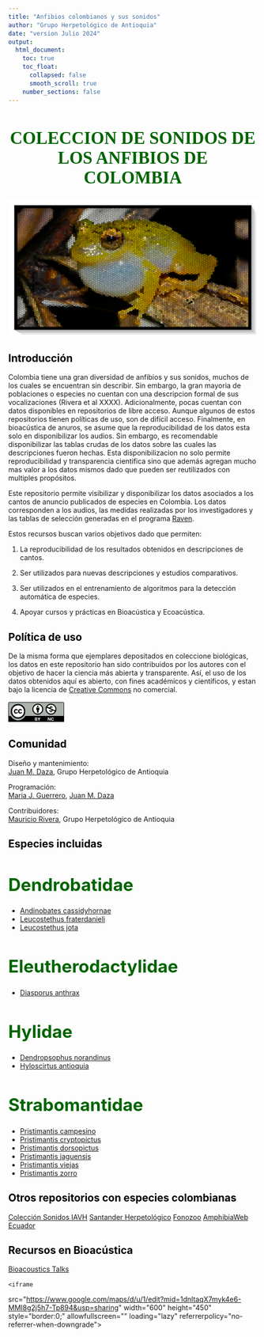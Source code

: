 ```yaml
---
title: "Anfibios colombianos y sus sonidos"
author: "Grupo Herpetológico de Antioquia"
date: "version Julio 2024"
output:
  html_document: 
    toc: true
    toc_float:
      collapsed: false
      smooth_scroll: true
    number_sections: false
---
```


<style>
h1 {
  color: darkgreen;
  font-size: 2.5em;
  font-weight: bold;
}
h2 {
  color: black;
}
.title {
  font-size: 3em;
  color: darkgreen;
  font-weight: bold;
}
.author {
  font-size: 1.5em;
  color: black;
}
.date {
  font-size: 1.2em;
  color: gray;
}
</style>

<div style="font-family: Times; text-align: center;">
    <h1>COLECCION DE SONIDOS DE LOS ANFIBIOS DE COLOMBIA</h1>
    <img src="images/especie_Pristimantis_jaguensis_vitral_marco.png" style="width:20cm;">
</div>


## Introducción

Colombia tiene una gran diversidad de anfibios y sus sonidos, muchos de los cuales se encuentran sin describir. Sin embargo, la gran mayoria de poblaciones o especies no cuentan con una descripcion formal de sus vocalizaciones (Rivera et al XXXX). Adicionalmente, pocas cuentan con datos disponibles en repositorios de libre acceso. Aunque algunos de estos repositorios tienen políticas de uso, son de difícil acceso. Finalmente, en bioacústica de anuros, se asume que la reproducibilidad de los datos esta solo en disponibilizar los audios. Sin embargo, es recomendable disponibilizar las tablas crudas de los datos sobre las cuales las descripciones fueron hechas. Esta disponibilizacion no solo permite reproducibilidad y transparencia cientifica sino que además agregan mucho mas valor a los datos mismos dado que pueden ser reutilizados con multiples propósitos.

Este repositorio permite visibilizar y disponibilizar los datos asociados a los cantos de anuncio publicados de especies en Colombia. Los datos corresponden a los audios, las medidas realizadas por los investigadores y las tablas de selección generadas en el programa [Raven](https://store.birds.cornell.edu/collections/raven-sound-software).

Estos recursos buscan varios objetivos dado que permiten:

1.  La reproducibilidad de los resultados obtenidos en descripciones de cantos.

2.  Ser utilizados para nuevas descripciones y estudios comparativos.

3.  Ser utilizados en el entrenamiento de algoritmos para la detección automática de especies.

4.  Apoyar cursos y prácticas en Bioacústica y Ecoacústica.

## Política de uso
De la misma forma que ejemplares depositados en coleccione biológicas, los datos en este repositorio han sido contribuidos por los autores con el objetivo de hacer la ciencia más abierta y transparente. Así, el uso de los datos obtenidos aquí es abierto, con fines académicos y científicos, y estan bajo la licencia de [Creative Commons](https://co.creativecommons.net/tipos-de-licencias/) no comercial.
<br><br>
<img src="images/by-nc.png" style="width:3cm;">
 

## Comunidad
Diseño y mantenimiento:
<br>
<a href="mailto:juanm.daza@udea.edu.co">Juan M. Daza</a>, Grupo Herpetológico de Antioquia

Programación:
<br>
<a href="mailto:mariaj.guerrero@udea.edu.co">Maria J. Guerrero</a>, 
<a href="mailto:juanm.daza@udea.edu.co">Juan M. Daza</a>

Contribuidores:
<br>
<a href="mailto:mauricio.rivera1@udea.edu.co">Mauricio Rivera</a>, Grupo Herpetológico de Antioquia

## Especies incluidas

# Dendrobatidae
- [Andinobates cassidyhornae](Andinobates_cassidyhornae.md)
- [Leucostethus fraterdanieli](Leucostethus_fraterdanieli.md)
- [Leucostethus jota](Leucostethus_jota.md)

# Eleutherodactylidae
- [Diasporus anthrax](Leucostethus_fraterdanieli.md)

# Hylidae

- [Dendropsophus norandinus](Dendropsophus_norandinus.md)
- [Hyloscirtus antioquia](Hyloscirtus_antioquia_.md)

# Strabomantidae

- [Pristimantis campesino](Pristimantis.md)
- [Pristimantis cryptopictus](Pristimantis.md)
- [Pristimantis dorsopictus](Pristimantis.md)
- [Pristimantis jaguensis](Pristimantis.md)
- [Pristimantis viejas](Pristimantis.md)
- [Pristimantis zorro](Pristimantis.md)

## Otros repositorios con especies colombianas

[Colección Sonidos IAVH](http://colecciones.humboldt.org.co/sonidos/)
[Santander Herpetológico](https://www.santanderherps.com/)
[Fonozoo](https://www.fonozoo.com/)
[AmphibiaWeb Ecuador](https://bioweb.bio/faunaweb/amphibiaweb/Cantos/)

## Recursos en Bioacústica
[Bioacoustics Talks](https://www.birds.cornell.edu/ccb/bioacoustalks/)

<div>

	<iframe
src="https://www.google.com/maps/d/u/1/edit?mid=1dnltaqX7myk4e6-MMI8g2j5h7-Tp894&usp=sharing"
        width="600" 
            height="450" 
            style="border:0;" 
            allowfullscreen="" 
            loading="lazy" 
            referrerpolicy="no-referrer-when-downgrade">
    </iframe>
</div>
